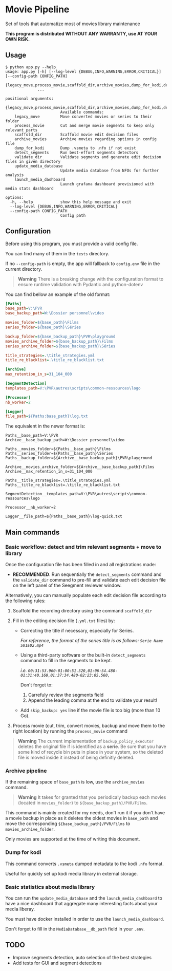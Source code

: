 # Movie Pipeline

Set of tools that automatize most of movies library maintenance

**This program is distributed WITHOUT ANY WARRANTY, use AT YOUR OWN RISK.**

## Usage

```
$ python app.py --help
usage: app.py [-h] [--log-level {DEBUG,INFO,WARNING,ERROR,CRITICAL}] [--config-path CONFIG_PATH]
              {legacy_move,process_movie,scaffold_dir,archive_movies,dump_for_kodi,detect_segments,validate_dir,update_media_database,launch_media_dashboard}
              ...

positional arguments:
  {legacy_move,process_movie,scaffold_dir,archive_movies,dump_for_kodi,detect_segments,validate_dir,update_media_database,launch_media_dashboard}
                        Available commands:
    legacy_move         Move converted movies or series to their folder
    process_movie       Cut and merge movie segments to keep only relevant parts
    scaffold_dir        Scaffold movie edit decision files
    archive_movies      Archive movies regarding options in config file
    dump_for_kodi       Dump .vsmeta to .nfo if not exist
    detect_segments     Run best-effort segments detectors
    validate_dir        Validate segments and generate edit decision files in given directory
    update_media_database
                        Update media database from NFOs for further analysis
    launch_media_dashboard
                        Launch grafana dashboard provisioned with media stats dashboard

options:
  -h, --help            show this help message and exit
  --log-level {DEBUG,INFO,WARNING,ERROR,CRITICAL}
  --config-path CONFIG_PATH
                        Config path
```

## Configuration

Before using this program, you must provide a valid config file.

You can find many of them in the `tests` directory.

If no `--config-path` is empty, the app will fallback to `config.env` file in the current directory.

> **Warning**
> There is a breaking change with the configuration format to ensure runtime validation with Pydantic and python-dotenv

You can find bellow an example of the old format:

```ini
[Paths]
base_path=V:\PVR
base_backup_path=W:\Dossier personnel\video

movies_folder=${base_path}\Films
series_folder=${base_path}\Séries

backup_folder=${base_backup_path}\PVR\playground
movies_archive_folder=${base_backup_path}\Films
series_archive_folder=${base_backup_path}\Séries

title_strategies=.\title_strategies.yml
title_re_blacklist=.\title_re_blacklist.txt

[Archive]
max_retention_in_s=31_104_000

[SegmentDetection]
templates_path=V:\PVR\autres\scripts\common-ressources\logo

[Processor]
nb_worker=2

[Logger]
file_path=${Paths:base_path}\log.txt
```

The equivalent in the newer format is:

```env
Paths__base_path=V:\PVR
Archive__base_backup_path=W:\Dossier personnel\video

Paths__movies_folder=${Paths__base_path}\Films
Paths__series_folder=${Paths__base_path}\Séries
Paths__backup_folder=${Archive__base_backup_path}\PVR\playground

Archive__movies_archive_folder=${Archive__base_backup_path}\Films
Archive__max_retention_in_s=31_104_000

Paths__title_strategies=.\title_strategies.yml
Paths__title_re_blacklist=.\title_re_blacklist.txt

SegmentDetection__templates_path=V:\PVR\autres\scripts\common-ressources\logo

Processor__nb_worker=2

Logger__file_path=${Paths__base_path}\log-quick.txt
```

## Main commands

### Basic workflow: detect and trim relevant segments + move to library

Once the configuration file has been filled in and all registrations made:

- **RECOMMENDED**. Run sequentially the `detect_segments` command and the `validate_dir` command to pre-fill and validate each edit decision file on the left panel of the Seegment reviewer window.

Alternatively, you can manually populate each edit decision file according to the following rules:

1. Scaffold the recording directory using the command `scaffold_dir`

2. Fill in the editing decision file (`.yml.txt` files) by:
    - Correcting the title if necessary, especially for Series.

      _For reference, the format of the series title is as follows: `Serie Name S01E02.mp4`_

    - Using a third-party software or the built-in `detect_segments` command to fill in the segments to be kept.

      _i.e. `00:31:53.960-01:00:51.520,01:06:54.480-01:31:40.160,01:37:34.480-02:23:05.560,`_

      Don't forget to:
        1. Carrefuly review the segments field
        2. Append the leading comma at the end to validate your result!

    - Add `skip_backup: yes` line if the movie file is too big (more than 10 Go).

3. Process movie (cut, trim, convert movies, backup and move them to the right location) by running the `process_movie` command

> **Warning**
> The current implementation of `backup_policy_executor` deletes the original file if is identified as a **serie**.
> Be sure that you have some kind of recycle bin puts in place in your system, so the deleted file is moved inside it
> instead of being definitly deleted.

### Archive pipeline

If the remaining space of `base_path` is low, use the `archive_movies` command.

> **Warning**
> It takes for granted that you periodicaly backup each movies (located in `movies_folder`) to `${base_backup_path}/PVR/Films`.

This command is mainly created for my needs, don't run it if you don't have a movie backup in place as it deletes
the oldest movies in `base_path` and move the corresponding `${base_backup_path}/PVR/Films` to `movies_archive_folder`.

Only movies are supported at the time of writing this document.

### Dump for kodi

This command converts `.vsmeta` dumped metadata to the kodi `.nfo` format.

Useful for quickly set up kodi media library in external storage.

### Basic statistics about media library

You can run the `update_media_database` and the `launch_media_dashboard` to have a nice dashboard that aggregate many
interesting facts about your media liberay.

You must have docker installed in order to use the `launch_media_dashboard`.

Don't forget to fill in the `MediaDatabase__db_path` field in your `.env`.

## TODO

- Improve segments detection, auto selection of the best strategies
- Add tests for GUI and segment detections
